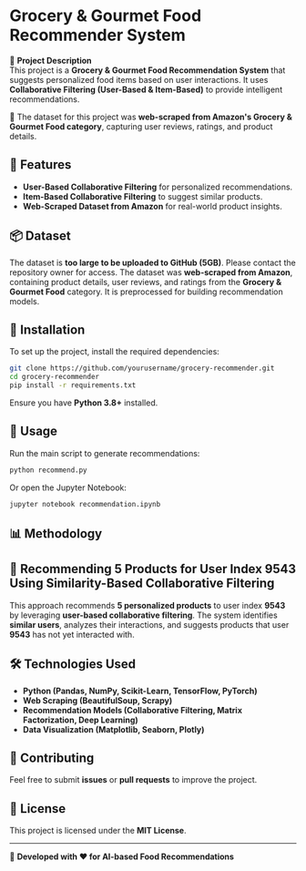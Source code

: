 # Grocery & Gourmet Food Recommender System

📌 **Project Description**  
This project is a **Grocery & Gourmet Food Recommendation System** that suggests personalized food items based on user interactions. It uses **Collaborative Filtering (User-Based & Item-Based)** to provide intelligent recommendations.  

🛒 The dataset for this project was **web-scraped from Amazon's Grocery & Gourmet Food category**, capturing user reviews, ratings, and product details.

## 🚀 Features
- **User-Based Collaborative Filtering** for personalized recommendations.
- **Item-Based Collaborative Filtering** to suggest similar products.
- **Web-Scraped Dataset from Amazon** for real-world product insights.

## 📦 Dataset
The dataset is **too large to be uploaded to GitHub (5GB)**. Please contact the repository owner for access.
The dataset was **web-scraped from Amazon**, containing product details, user reviews, and ratings from the **Grocery & Gourmet Food** category. It is preprocessed for building recommendation models.

## 🔧 Installation
To set up the project, install the required dependencies:
```bash
git clone https://github.com/yourusername/grocery-recommender.git
cd grocery-recommender
pip install -r requirements.txt
```
Ensure you have **Python 3.8+** installed.

## 📌 Usage
Run the main script to generate recommendations:
```bash
python recommend.py
```
Or open the Jupyter Notebook:
```bash
jupyter notebook recommendation.ipynb
```

## 📊 Methodology
## 📌 Recommending 5 Products for User Index 9543 Using Similarity-Based Collaborative Filtering  

This approach recommends **5 personalized products** to user index **9543** by leveraging **user-based collaborative filtering**. The system identifies **similar users**, analyzes their interactions, and suggests products that user **9543** has not yet interacted with.

## 🛠️ Technologies Used
- **Python (Pandas, NumPy, Scikit-Learn, TensorFlow, PyTorch)**
- **Web Scraping (BeautifulSoup, Scrapy)**
- **Recommendation Models (Collaborative Filtering, Matrix Factorization, Deep Learning)**
- **Data Visualization (Matplotlib, Seaborn, Plotly)**

## 🤝 Contributing
Feel free to submit **issues** or **pull requests** to improve the project.

## 📜 License
This project is licensed under the **MIT License**.

---
🚀 **Developed with ❤️ for AI-based Food Recommendations**  
